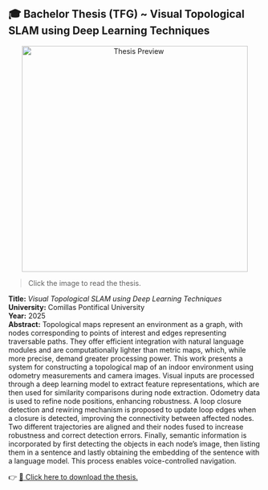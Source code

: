 ## 🎓 Bachelor Thesis (TFG) ~ Visual Topological SLAM using Deep Learning Techniques

<div align="center">
  <a href="https://github.com/rdgzmanuel/visual_topological_slam/raw/main/thesis/TFG-Rodriguez_Villegas_Manuel.pdf">
    <img src="./thesis/preview.png" alt="Thesis Preview" width="450"/>
  </a>
</div>


> Click the image to read the thesis.

**Title:** *Visual Topological SLAM using Deep Learning Techniques*  
**University:** Comillas Pontifical University  
**Year:** 2025  
**Abstract:** Topological maps represent an environment as a graph, with nodes corresponding to points of interest and edges representing traversable paths. They offer efficient integration with natural language modules and are computationally lighter than metric maps, which, while more precise, demand greater processing power. This work presents a system for constructing a topological map of an indoor environment using odometry measurements and
camera images. Visual inputs are processed through a deep learning model to extract feature representations, which are then used for similarity comparisons during node extraction. Odometry data is used to refine node positions, enhancing robustness. A loop closure detection and rewiring mechanism is proposed to update loop edges when a closure is detected, improving the connectivity between affected nodes. Two different trajectories are aligned and their nodes fused to increase robustness and correct detection errors. Finally, semantic information is incorporated by first detecting the objects in each node’s image, then listing them in a sentence and lastly obtaining the embedding of the sentence with a language model. This process enables voice-controlled navigation.

👉 [📄 Click here to download the thesis.](https://github.com/rdgzmanuel/visual_topological_slam/raw/main/thesis/TFG-Rodriguez_Villegas_Manuel.pdf)

